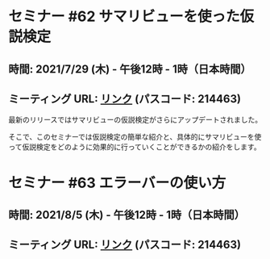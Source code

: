 # セミナー #62 サマリビューを使った仮説検定

## 時間: 2021/7/29 (木) - 午後12時 - 1時（日本時間）

## ミーティング URL: [リンク](https://us02web.zoom.us/j/331585134?pwd=VGVyeXBRWjFMT2hESFdhSU45Z2d0dz09) (パスコード: 214463)


最新のリリースではサマリビューの仮説検定がさらにアップデートされました。

そこで、このセミナーでは仮説検定の簡単な紹介と、具体的にサマリビューを使って仮説検定をどのように効果的に行っていくことができるかの紹介をします。

# セミナー #63 エラーバーの使い方

## 時間: 2021/8/5 (木) - 午後12時 - 1時（日本時間）

## ミーティング URL: [リンク](https://us02web.zoom.us/j/331585134?pwd=VGVyeXBRWjFMT2hESFdhSU45Z2d0dz09) (パスコード: 214463)
